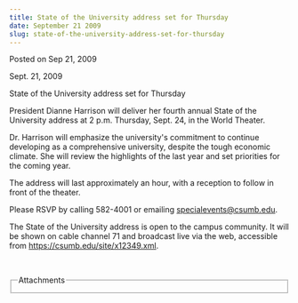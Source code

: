 ```yaml
---
title: State of the University address set for Thursday
date: September 21 2009
slug: state-of-the-university-address-set-for-thursday
---
```


 



<span class="date">Posted on Sep 21, 2009    </span>
<p>Sept. 21, 2009</p>
State of the University address set for Thursday<br>
<p>President Dianne Harrison will deliver her fourth annual State
of the University address at 2 p.m. Thursday, Sept. 24, in the
World Theater.</p>
<p>Dr. Harrison will emphasize the university&apos;s commitment to
continue developing as a comprehensive university, despite the
tough economic climate. She will review the highlights of the last
year and set priorities for the coming year.</p>
<p>The address will last approximately an hour, with a reception to
follow in front of the theater.</p>
<p>Please RSVP by calling 582-4001 or emailing <a href="mailto:specialevents@csumb.edu">specialevents@csumb.edu</a>.</p>
<p>The State of the University address is open to the campus
community. It will be shown on cable channel 71 and broadcast live
via the web, accessible from <a href="https://csumb.edu/site/x12349.xml" title="https://csumb.edu/site/x12349.xml">https://csumb.edu/site/x12349.xml</a>.</p>
<p>&#xA0;</p>
<fieldset class="fieldgroup group-attachments">
<legend>Attachments</legend>
<div class="field field-type-emvideo field-field-attach-video">
<div class="field-items">
<div class="field-item odd">
<div class="emvideo emvideo-video emvideo-"/>
</div>
</div>
</div>
</fieldset>
</br>




 
